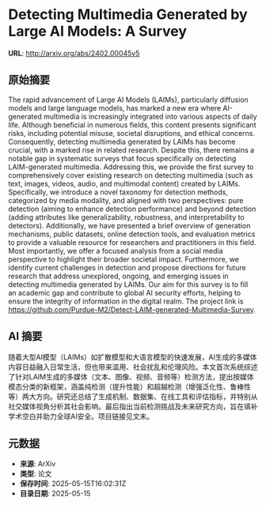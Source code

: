 # Detecting Multimedia Generated by Large AI Models: A Survey

**URL**: http://arxiv.org/abs/2402.00045v5

## 原始摘要

The rapid advancement of Large AI Models (LAIMs), particularly diffusion
models and large language models, has marked a new era where AI-generated
multimedia is increasingly integrated into various aspects of daily life.
Although beneficial in numerous fields, this content presents significant
risks, including potential misuse, societal disruptions, and ethical concerns.
Consequently, detecting multimedia generated by LAIMs has become crucial, with
a marked rise in related research. Despite this, there remains a notable gap in
systematic surveys that focus specifically on detecting LAIM-generated
multimedia. Addressing this, we provide the first survey to comprehensively
cover existing research on detecting multimedia (such as text, images, videos,
audio, and multimodal content) created by LAIMs. Specifically, we introduce a
novel taxonomy for detection methods, categorized by media modality, and
aligned with two perspectives: pure detection (aiming to enhance detection
performance) and beyond detection (adding attributes like generalizability,
robustness, and interpretability to detectors). Additionally, we have presented
a brief overview of generation mechanisms, public datasets, online detection
tools, and evaluation metrics to provide a valuable resource for researchers
and practitioners in this field. Most importantly, we offer a focused analysis
from a social media perspective to highlight their broader societal impact.
Furthermore, we identify current challenges in detection and propose directions
for future research that address unexplored, ongoing, and emerging issues in
detecting multimedia generated by LAIMs. Our aim for this survey is to fill an
academic gap and contribute to global AI security efforts, helping to ensure
the integrity of information in the digital realm. The project link is
https://github.com/Purdue-M2/Detect-LAIM-generated-Multimedia-Survey.


## AI 摘要

随着大型AI模型（LAIMs）如扩散模型和大语言模型的快速发展，AI生成的多媒体内容日益融入日常生活，但也带来滥用、社会扰乱和伦理风险。本文首次系统综述了针对LAIM生成的多媒体（文本、图像、视频、音频等）检测方法，提出按媒体模态分类的新框架，涵盖纯检测（提升性能）和超越检测（增强泛化性、鲁棒性等）两大方向。研究还总结了生成机制、数据集、在线工具和评估指标，并特别从社交媒体视角分析其社会影响。最后指出当前检测挑战及未来研究方向，旨在填补学术空白并助力全球AI安全。项目链接见文末。

## 元数据

- **来源**: ArXiv
- **类型**: 论文
- **保存时间**: 2025-05-15T16:02:31Z
- **目录日期**: 2025-05-15
